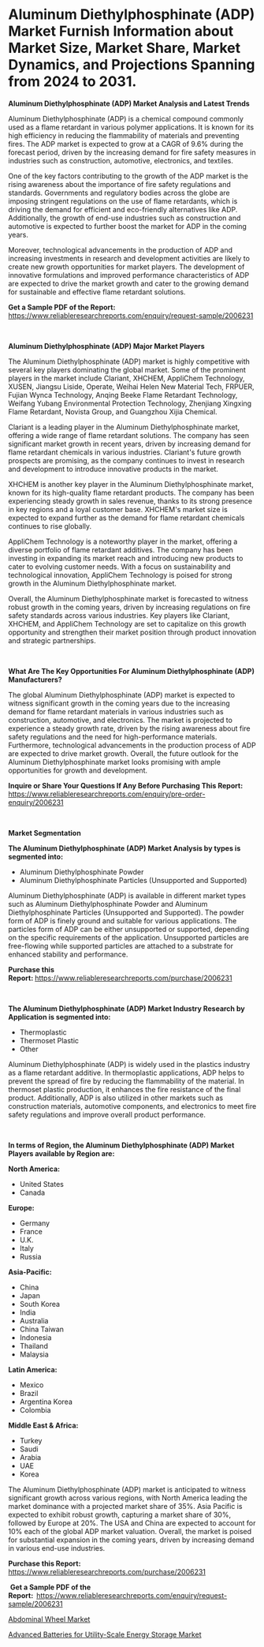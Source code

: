 <p><h1>Aluminum Diethylphosphinate (ADP) Market Furnish Information about Market Size, Market Share, Market Dynamics, and Projections Spanning from 2024 to 2031.</h1></p><p><strong>Aluminum Diethylphosphinate (ADP) Market Analysis and Latest Trends</strong></p>
<p><p>Aluminum Diethylphosphinate (ADP) is a chemical compound commonly used as a flame retardant in various polymer applications. It is known for its high efficiency in reducing the flammability of materials and preventing fires. The ADP market is expected to grow at a CAGR of 9.6% during the forecast period, driven by the increasing demand for fire safety measures in industries such as construction, automotive, electronics, and textiles.</p><p>One of the key factors contributing to the growth of the ADP market is the rising awareness about the importance of fire safety regulations and standards. Governments and regulatory bodies across the globe are imposing stringent regulations on the use of flame retardants, which is driving the demand for efficient and eco-friendly alternatives like ADP. Additionally, the growth of end-use industries such as construction and automotive is expected to further boost the market for ADP in the coming years.</p><p>Moreover, technological advancements in the production of ADP and increasing investments in research and development activities are likely to create new growth opportunities for market players. The development of innovative formulations and improved performance characteristics of ADP are expected to drive the market growth and cater to the growing demand for sustainable and effective flame retardant solutions.</p></p>
<p><strong>Get a Sample PDF of the Report:&nbsp;</strong> <a href="https://www.reliableresearchreports.com/enquiry/request-sample/2006231">https://www.reliableresearchreports.com/enquiry/request-sample/2006231</a></p>
<p>&nbsp;</p>
<p><strong>Aluminum Diethylphosphinate (ADP) Major Market Players</strong></p>
<p><p>The Aluminum Diethylphosphinate (ADP) market is highly competitive with several key players dominating the global market. Some of the prominent players in the market include Clariant, XHCHEM, AppliChem Technology, XUSEN, Jiangsu Liside, Operate, Weihai Helen New Material Tech, FRPUER, Fujian Wynca Technology, Anqing Beeke Flame Retardant Technology, Weifang Yubang Environmental Protection Technology, Zhenjiang Xingxing Flame Retardant, Novista Group, and Guangzhou Xijia Chemical.</p><p>Clariant is a leading player in the Aluminum Diethylphosphinate market, offering a wide range of flame retardant solutions. The company has seen significant market growth in recent years, driven by increasing demand for flame retardant chemicals in various industries. Clariant's future growth prospects are promising, as the company continues to invest in research and development to introduce innovative products in the market.</p><p>XHCHEM is another key player in the Aluminum Diethylphosphinate market, known for its high-quality flame retardant products. The company has been experiencing steady growth in sales revenue, thanks to its strong presence in key regions and a loyal customer base. XHCHEM's market size is expected to expand further as the demand for flame retardant chemicals continues to rise globally.</p><p>AppliChem Technology is a noteworthy player in the market, offering a diverse portfolio of flame retardant additives. The company has been investing in expanding its market reach and introducing new products to cater to evolving customer needs. With a focus on sustainability and technological innovation, AppliChem Technology is poised for strong growth in the Aluminum Diethylphosphinate market.</p><p>Overall, the Aluminum Diethylphosphinate market is forecasted to witness robust growth in the coming years, driven by increasing regulations on fire safety standards across various industries. Key players like Clariant, XHCHEM, and AppliChem Technology are set to capitalize on this growth opportunity and strengthen their market position through product innovation and strategic partnerships.</p></p>
<p>&nbsp;</p>
<p><strong>What Are The Key Opportunities For Aluminum Diethylphosphinate (ADP) Manufacturers?</strong></p>
<p><p>The global Aluminum Diethylphosphinate (ADP) market is expected to witness significant growth in the coming years due to the increasing demand for flame retardant materials in various industries such as construction, automotive, and electronics. The market is projected to experience a steady growth rate, driven by the rising awareness about fire safety regulations and the need for high-performance materials. Furthermore, technological advancements in the production process of ADP are expected to drive market growth. Overall, the future outlook for the Aluminum Diethylphosphinate market looks promising with ample opportunities for growth and development.</p></p>
<p><strong>Inquire or Share Your Questions If Any Before Purchasing This Report:</strong> <a href="https://www.reliableresearchreports.com/enquiry/pre-order-enquiry/2006231">https://www.reliableresearchreports.com/enquiry/pre-order-enquiry/2006231</a></p>
<p>&nbsp;</p>
<p><strong>Market Segmentation</strong></p>
<p><strong>The Aluminum Diethylphosphinate (ADP) Market Analysis by types is segmented into:</strong></p>
<p><ul><li>Aluminum Diethylphosphinate Powder</li><li>Aluminum Diethylphosphinate Particles (Unsupported and Supported)</li></ul></p>
<p><p>Aluminum Diethylphosphinate (ADP) is available in different market types such as Aluminum Diethylphosphinate Powder and Aluminum Diethylphosphinate Particles (Unsupported and Supported). The powder form of ADP is finely ground and suitable for various applications. The particles form of ADP can be either unsupported or supported, depending on the specific requirements of the application. Unsupported particles are free-flowing while supported particles are attached to a substrate for enhanced stability and performance.</p></p>
<p><strong>Purchase this Report:&nbsp;</strong><a href="https://www.reliableresearchreports.com/purchase/2006231">https://www.reliableresearchreports.com/purchase/2006231</a></p>
<p>&nbsp;</p>
<p><strong>The Aluminum Diethylphosphinate (ADP) Market Industry Research by Application is segmented into:</strong></p>
<p><ul><li>Thermoplastic</li><li>Thermoset Plastic</li><li>Other</li></ul></p>
<p><p>Aluminum Diethylphosphinate (ADP) is widely used in the plastics industry as a flame retardant additive. In thermoplastic applications, ADP helps to prevent the spread of fire by reducing the flammability of the material. In thermoset plastic production, it enhances the fire resistance of the final product. Additionally, ADP is also utilized in other markets such as construction materials, automotive components, and electronics to meet fire safety regulations and improve overall product performance.</p></p>
<p>&nbsp;</p>
<p><strong>In terms of Region, the Aluminum Diethylphosphinate (ADP) Market Players available by Region are:</strong></p>
<p>
    <p> <strong> North America: </strong>
        <ul>
            <li>United States</li>
            <li>Canada</li>
        </ul>
        </p> 
    <p> <strong> Europe: </strong>
        <ul>
            <li>Germany</li>
            <li>France</li>
            <li>U.K.</li>
            <li>Italy</li>
            <li>Russia</li>
        </ul>
        </p> 
    <p> <strong> Asia-Pacific: </strong>
        <ul>
            <li>China</li>
            <li>Japan</li>
            <li>South Korea</li>
            <li>India</li>
            <li>Australia</li>
            <li>China Taiwan</li>
            <li>Indonesia</li>
            <li>Thailand</li>
            <li>Malaysia</li>
        </ul>
        </p> 
    <p> <strong> Latin America: </strong>
        <ul>
            <li>Mexico</li>
            <li>Brazil</li>
            <li>Argentina Korea</li>
            <li>Colombia</li>
        </ul>
        </p> 
    <p> <strong> Middle East & Africa: </strong>
        <ul>
            <li>Turkey</li>
            <li>Saudi</li>
            <li>Arabia</li>
            <li>UAE</li>
            <li>Korea</li>
        </ul>
    </p>
    </p>
<p><p>The Aluminum Diethylphosphinate (ADP) market is anticipated to witness significant growth across various regions, with North America leading the market dominance with a projected market share of 35%. Asia Pacific is expected to exhibit robust growth, capturing a market share of 30%, followed by Europe at 20%. The USA and China are expected to account for 10% each of the global ADP market valuation. Overall, the market is poised for substantial expansion in the coming years, driven by increasing demand in various end-use industries.</p></p>
<p><strong>Purchase this Report: </strong><a href="https://www.reliableresearchreports.com/purchase/2006231">https://www.reliableresearchreports.com/purchase/2006231</a></p>
<p>&nbsp;<strong>Get a Sample PDF of the Report:&nbsp;&nbsp;</strong><a href="https://www.reliableresearchreports.com/enquiry/request-sample/2006231">https://www.reliableresearchreports.com/enquiry/request-sample/2006231</a></p>
<p><strong></strong></p>
<p><p><a href="https://flame-sidecar-702.notion.site/Abdominal-Wheel-Market-Research-Report-Provides-thorough-Industry-Overview-which-offers-an-In-Depth-d6a05bbbc539478fa2d631969115d713">Abdominal Wheel Market</a></p><p><a href="https://pretty-mail-caf.notion.site/Advanced-Batteries-for-Utility-Scale-Energy-Storage-Market-Insights-Market-Players-and-Forecast-Til-5938b581f2984c47a386303775786ef2">Advanced Batteries for Utility-Scale Energy Storage Market</a></p></p>